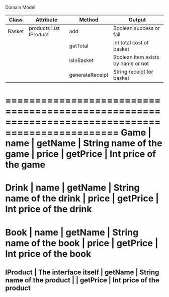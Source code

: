 ﻿Domain Model

Class       | Attribute                 | Method          | Output
------------|---------------------------|-----------------|--------------------------------------
Basket      | products List IProduct    | add             | Boolean success or fail
            |                           | getTotal        | Int total cost of basket
            |                           | isInBasket      | Boolean item exists by name or not
            |                           | generateReceipt | String receipt for basket
=================================================================================================
Game        | name                      | getName         | String name of the game
            | price                     | getPrice        | Int price of the game
=================================================================================================
Drink       | name                      | getName         | String name of the drink
            | price                     | getPrice        | Int price of the drink
=================================================================================================
Book        | name                      | getName         | String name of the book
            | price                     | getPrice        | Int price of the book
=================================================================================================
IProduct    | The interface itself      | getName         | String name of the product
            |                           | getPrice        | Int price of the product
--------------------------------------------------------------------------------------------------            